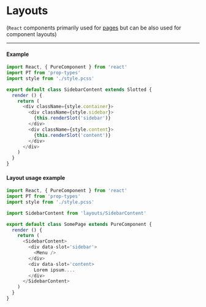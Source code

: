 # Layouts
(`React` components primarily used for [pages](pages.md) but can be also used for component layouts)

----

#### Example
```javascript
import React, { PureComponent } from 'react'
import PT from 'prop-types'
import style from './style.pcss'

export default class SidebarContent extends Slotted {
  render () {
    return (
      <div className={style.container}>
        <div className={style.sidebar}>
          {this.renderSlot('sidebar')}
        </div>
        <div className={style.content}>
          {this.renderSlot('content')}
        </div>
      </div>
    )
  }
}
```

#### Layout usage example

```javascript
import React, { PureComponent } from 'react'
import PT from 'prop-types'
import style from './style.pcss'

import SidebarContent from 'layouts/SidebarContent'

export default class SomePage extends PureComponent {
  render () {
    return (
      <SidebarContent>
        <div data-slot='sidebar'>
          <Menu />
        </div>
        <div data-slot='content>
          Lorem ipsum....
        </div>
      </SidebarContent>
    )
  }
}
```
